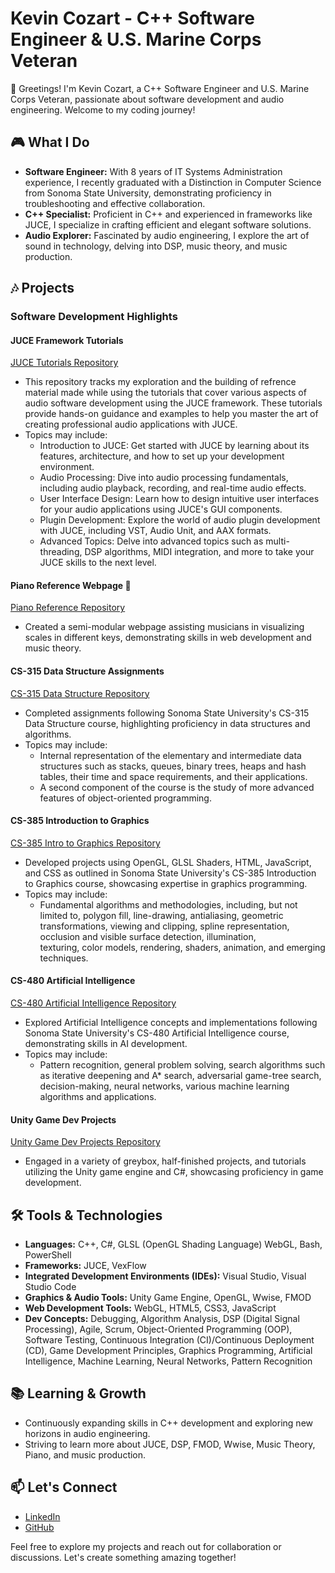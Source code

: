 
# Kevin Cozart - C++ Software Engineer & U.S. Marine Corps Veteran 

👋 Greetings! I'm Kevin Cozart, a C++ Software Engineer and U.S. Marine Corps Veteran, passionate about software development and audio engineering. Welcome to my coding journey!

## 🎮 What I Do

- **Software Engineer:** With 8 years of IT Systems Administration experience, I recently graduated with a Distinction in Computer Science from Sonoma State University, demonstrating proficiency in troubleshooting and effective collaboration.
- **C++ Specialist:** Proficient in C++ and experienced in frameworks like JUCE, I specialize in crafting efficient and elegant software solutions.
- **Audio Explorer:** Fascinated by audio engineering, I explore the art of sound in technology, delving into DSP, music theory, and music production.

## 🎶 Projects

### Software Development Highlights

#### JUCE Framework Tutorials
[JUCE Tutorials Repository](https://github.com/CozartKevin/JUCE-Tutorials)
- This repository tracks my exploration and the building of refrence material made while using the tutorials that cover various aspects of audio software development using the JUCE framework. These tutorials provide hands-on guidance and examples to 
  help you master the art of creating professional audio applications with JUCE.
- Topics may include:
  - Introduction to JUCE: Get started with JUCE by learning about its features, architecture, and how to set up your development environment.
  - Audio Processing: Dive into audio processing fundamentals, including audio playback, recording, and real-time audio effects.
  - User Interface Design: Learn how to design intuitive user interfaces for your audio applications using JUCE's GUI components.
  - Plugin Development: Explore the world of audio plugin development with JUCE, including VST, Audio Unit, and AAX formats.
  - Advanced Topics: Delve into advanced topics such as multi-threading, DSP algorithms, MIDI integration, and more to take your JUCE skills to the next level.

#### Piano Reference Webpage 🎹
[Piano Reference Repository](https://github.com/CozartKevin/Piano_Reference_Webpage-Scales)
- Created a semi-modular webpage assisting musicians in visualizing scales in different keys, demonstrating skills in web development and music theory.

#### CS-315 Data Structure Assignments
[CS-315 Data Structure Repository](https://github.com/CozartKevin/CS-315_Data_Structures_SSU)
- Completed assignments following Sonoma State University's CS-315 Data Structure course, highlighting proficiency in data structures and algorithms.
- Topics may include:
  - Internal representation of the elementary and intermediate data structures such as stacks, queues, binary trees, heaps and hash tables, their time and space requirements, and their applications.
  - A second component of the course is the study of more advanced features of object-oriented programming.

#### CS-385 Introduction to Graphics
[CS-385 Intro to Graphics Repository](https://github.com/CozartKevin/CS385-Intro_To_Graphics_SSU)
- Developed projects using OpenGL, GLSL Shaders, HTML, JavaScript, and CSS as outlined in Sonoma State University's CS-385 Introduction to Graphics course, showcasing expertise in graphics programming.
- Topics may include:
  - Fundamental algorithms and methodologies, including, but not limited to, polygon fill, line-drawing, antialiasing, geometric transformations, viewing and clipping, spline representation, occlusion and visible surface detection, illumination,     
    texturing, color models, rendering, shaders, animation, and emerging techniques.

#### CS-480 Artificial Intelligence
[CS-480 Artificial Intelligence Repository](https://github.com/CozartKevin/CS-480_Artificial_Intelligence_SSU)
- Explored Artificial Intelligence concepts and implementations following Sonoma State University's CS-480 Artificial Intelligence course, demonstrating skills in AI development.
- Topics may include:
  - Pattern recognition, general problem solving, search algorithms such as iterative deepening and A* search, adversarial game-tree search, decision-making, neural networks, various machine learning algorithms and applications.

#### Unity Game Dev Projects
[Unity Game Dev Projects Repository](https://github.com/CozartKevin/Unity_Game_Dev_Projects)
- Engaged in a variety of greybox, half-finished projects, and tutorials utilizing the Unity game engine and C#, showcasing proficiency in game development.


## 🛠️ Tools & Technologies

- **Languages:** C++, C#, GLSL (OpenGL Shading Language) WebGL, Bash, PowerShell
- **Frameworks:** JUCE, VexFlow
- **Integrated Development Environments (IDEs):** Visual Studio, Visual Studio Code
- **Graphics & Audio Tools:** Unity Game Engine, OpenGL, Wwise, FMOD
- **Web Development Tools:** WebGL, HTML5, CSS3, JavaScript
- **Dev Concepts:** Debugging, Algorithm Analysis, DSP (Digital Signal Processing), Agile, Scrum, Object-Oriented Programming (OOP), Software Testing, Continuous Integration (CI)/Continuous Deployment (CD), Game Development Principles, Graphics Programming, Artificial Intelligence, Machine Learning, Neural Networks, Pattern Recognition

## 📚 Learning & Growth

- Continuously expanding skills in C++ development and exploring new horizons in audio engineering.
- Striving to learn more about JUCE, DSP, FMOD, Wwise, Music Theory, Piano, and music production.

## 📫 Let's Connect

- [LinkedIn](https://www.linkedin.com/in/CozartKevin)
- [GitHub](https://www.github.com/CozartKevin)

Feel free to explore my projects and reach out for collaboration or discussions. Let's create something amazing together!

